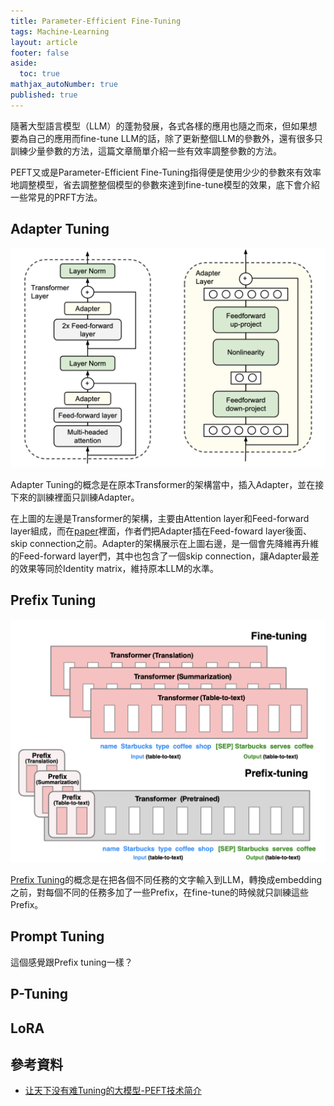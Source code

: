 ```yaml
---
title: Parameter-Efficient Fine-Tuning
tags: Machine-Learning
layout: article
footer: false
aside:
  toc: true
mathjax_autoNumber: true
published: true
---
```


隨著大型語言模型（LLM）的蓬勃發展，各式各樣的應用也隨之而來，但如果想要為自己的應用而fine-tune LLM的話，除了更新整個LLM的參數外，還有很多只訓練少量參數的方法，這篇文章簡單介紹一些有效率調整參數的方法。

<!--more-->

PEFT又或是Parameter-Efficient Fine-Tuning指得便是使用少少的參數來有效率地調整模型，省去調整整個模型的參數來達到fine-tune模型的效果，底下會介紹一些常見的PRFT方法。

## Adapter Tuning

![Adapter Tuning](adapter_tuning.png)

Adapter Tuning的概念是在原本Transformer的架構當中，插入Adapter，並在接下來的訓練裡面只訓練Adapter。

在上圖的左邊是Transformer的架構，主要由Attention layer和Feed-forward layer組成，而在[paper](https://arxiv.org/pdf/1902.00751.pdf)裡面，作者們把Adapter插在Feed-foward layer後面、skip connection之前。Adapter的架構展示在上圖右邊，是一個會先降維再升維的Feed-forward layer們，其中也包含了一個skip connection，讓Adapter最差的效果等同於Identity matrix，維持原本LLM的水準。

## Prefix Tuning

![Prefix Tuning](prefix_tuning.png)

[Prefix Tuning](https://arxiv.org/pdf/2101.00190.pdf)的概念是在把各個不同任務的文字輸入到LLM，轉換成embedding之前，對每個不同的任務多加了一些Prefix，在fine-tune的時候就只訓練這些Prefix。

## Prompt Tuning

這個感覺跟Prefix tuning一樣？

## P-Tuning

## LoRA

## 參考資料

* [让天下没有难Tuning的大模型-PEFT技术简介](https://zhuanlan.zhihu.com/p/618894319)
